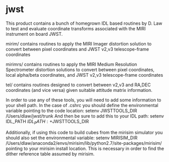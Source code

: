 # jwst

This product contains a bunch of homegrown IDL based routines by D. Law
to test and evaluate coordinate transforms associated with the MIRI
instrument on board JWST.

mirim/ contains routines to apply the MIRI Imager distortion solution to
convert between pixel coordinates and JWST v2,v3 telescope-frame coordinates

mirimrs/ contains routines to apply the MIRI Medium Resolution Spectrometer
distortion solutions to convert between pixel coordinates, local 
alpha/beta coordinates, and JWST v2,v3 telescope-frame coordinates

tel/ contains routines designed to convert between v2,v3 and RA,DEC coordinates
(and vice versa) given suitable attitude matrix information.

In order to use any of these tools, you will need to add some information
to your shell path.  In the case of .cshrc you should define the 
environmental variable pointing to the code location:
setenv JWSTTOOLS_DIR /Users/dlaw/jwst/trunk
And then be sure to add this to your IDL path:
setenv IDL_PATH ${IDL_PATH}:+$JWSTTOOLS_DIR

Additionally, if using this code to build cubes from the mirisim simulator
you should also set the environmental variable:
setenv MIRISIM_DIR /Users/dlaw/anaconda2/envs/mirisim/lib/python2.7/site-packages/mirisim/
pointing to your mirisim install location.  This is necessary in order to find
the dither reference table assumed by mirisim.

